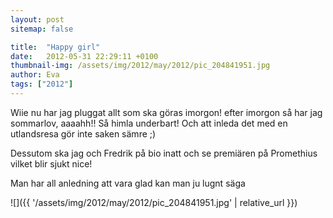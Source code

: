 ```yaml
---
layout: post
sitemap: false

title:  "Happy girl"
date:   2012-05-31 22:29:11 +0100
thumbnail-img: /assets/img/2012/may/2012/pic_204841951.jpg
author: Eva
tags: ["2012"]
---
```


Wiie nu har jag pluggat allt som ska göras imorgon! efter imorgon så har jag sommarlov, aaaahh!! Så himla underbart! Och att inleda det med en utlandsresa gör inte saken sämre ;) 

Dessutom ska jag och Fredrik på bio inatt och se premiären på Promethius vilket blir sjukt nice! 

Man har all anledning att vara glad kan man ju lugnt säga

![]({{ '/assets/img/2012/may/2012/pic_204841951.jpg'  | relative_url }})

